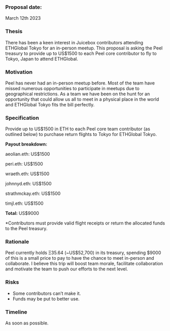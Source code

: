 ### **Proposal date:**

March 12th 2023

### **Thesis**

There has been a keen interest in Juicebox contributors attending ETHGlobal Tokyo for an in-person meetup. This proposal is asking the Peel treasury to provide up to US$1500 to each Peel core contributor to fly to Tokyo, Japan to attend ETHGlobal.

### **Motivation**

Peel has never had an in-person meetup before. Most of the team have missed numerous opportunities to participate in meetups due to geographical restrictions. As a team we have been on the hunt for an opportunity that could allow us all to meet in a physical place in the world and ETHGlobal Tokyo fits the bill perfectly. 

### **Specification**

Provide up to US$1500 in ETH to each Peel core team contributor (as outlined below) to purchase return flights to Tokyo for ETHGlobal Tokyo.

**Payout breakdown:**

aeolian.eth: US$1500

peri.eth: US$1500

wraeth.eth: US$1500

johnnyd.eth: US$1500

strathmckay.eth: US$1500

timjl.eth: US$1500

**Total:** US$9000

*Contributors must provide valid flight receipts or return the allocated funds to the Peel treasury. 

### **Rationale**

Peel currently holds Ξ35.64 (~US$52,700) in its treasury, spending $9000 of this is a small price to pay to have the chance to meet in-person and collaborate. I believe this trip will boost team morale, facilitate collaboration and motivate the team to push our efforts to the next level. 

### **Risks**

- Some contributors can’t make it.
- Funds may be put to better use.

### **Timeline**

As soon as possible.
